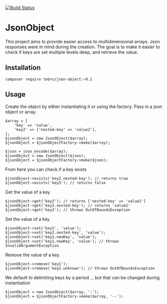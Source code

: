 [![Build Status](https://travis-ci.org/tebru/json-object.svg?branch=master)](https://travis-ci.org/tebru/json-object)

# JsonObject
This project aims to provide easier access to multidimensional arrays.  Json responses were in mind during the creation.  The goal is to make it easier to check if keys are set multiple levels deep, and retrieve the value.

## Installation

```
composer require tebru/json-object:~0.1
```

## Usage
Create the object by either instantiating it or using the factory.  Pass in a json object or array.

```
$array = [
    'key' => 'value',
    'key2' => ['nested-key' => 'value2'],
];
$jsonObject = new JsonObject($array);
$jsonObject = $jsonObjectFactory->make($array);

$json = json_encode($array);
$jsonObject = new JsonObject($json);
$jsonObject = $jsonObjectFactory->make($json);
```

From here you can check if a key exists

```
$jsonObject->exists('key2.nested-key'); // returns true
$jsonObject->exists('key3'); // returns false
```

Get the value of a key

```
$jsonObject->get('key2'); // returns ['nested-key' => 'value2']
$jsonObject->get('key2.nested-key'); // returns 'value2'
$jsonObject->get('key3'); // throws OutOfBoundsException
```

Set the value of a key

```
$jsonObject->set('key1', 'value');
$jsonObject->set('key2.nested-key', 'value');
$jsonObject->set('key2.newKey', 'value');
$jsonObject->set('key1.newKey', 'value'); // throws InvalidArgumentException
```

Remove the value of a key

```
$jsonObject->remove('key1');
$jsonObject->remove('key2.unknown'); // throws OutOfBoundsException
```

We default to delimiting keys by a period `.`, but that can be changed during instantiation

```
$jsonObject = new JsonObject($array, ':');
$jsonObject = $jsonObjectFactory->make($array, '--');
```

